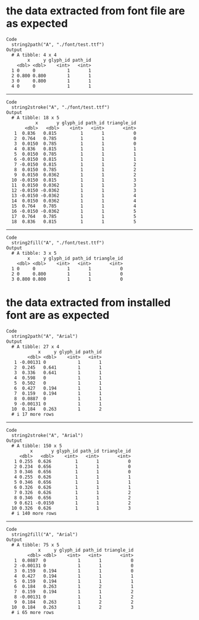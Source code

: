 # the data extracted from font file are as expected

    Code
      string2path("A", "./font/test.ttf")
    Output
      # A tibble: 4 x 4
            x     y glyph_id path_id
        <dbl> <dbl>    <int>   <int>
      1 0     0            1       1
      2 0.800 0.800        1       1
      3 0     0.800        1       1
      4 0     0            1       1

---

    Code
      string2stroke("A", "./font/test.ttf")
    Output
      # A tibble: 18 x 5
               x       y glyph_id path_id triangle_id
           <dbl>   <dbl>    <int>   <int>       <int>
       1  0.836   0.815         1       1           0
       2  0.764   0.785         1       1           0
       3  0.0150  0.785         1       1           0
       4  0.836   0.815         1       1           1
       5  0.0150  0.785         1       1           1
       6 -0.0150  0.815         1       1           1
       7 -0.0150  0.815         1       1           2
       8  0.0150  0.785         1       1           2
       9  0.0150  0.0362        1       1           2
      10 -0.0150  0.815         1       1           3
      11  0.0150  0.0362        1       1           3
      12 -0.0150 -0.0362        1       1           3
      13 -0.0150 -0.0362        1       1           4
      14  0.0150  0.0362        1       1           4
      15  0.764   0.785         1       1           4
      16 -0.0150 -0.0362        1       1           5
      17  0.764   0.785         1       1           5
      18  0.836   0.815         1       1           5

---

    Code
      string2fill("A", "./font/test.ttf")
    Output
      # A tibble: 3 x 5
            x     y glyph_id path_id triangle_id
        <dbl> <dbl>    <int>   <int>       <int>
      1 0     0            1       1           0
      2 0     0.800        1       1           0
      3 0.800 0.800        1       1           0

# the data extracted from installed font are as expected

    Code
      string2path("A", "Arial")
    Output
      # A tibble: 27 x 4
                x     y glyph_id path_id
            <dbl> <dbl>    <int>   <int>
       1 -0.00131 0            1       1
       2  0.245   0.641        1       1
       3  0.336   0.641        1       1
       4  0.598   0            1       1
       5  0.502   0            1       1
       6  0.427   0.194        1       1
       7  0.159   0.194        1       1
       8  0.0887  0            1       1
       9 -0.00131 0            1       1
      10  0.184   0.263        1       2
      # i 17 more rows

---

    Code
      string2stroke("A", "Arial")
    Output
      # A tibble: 150 x 5
             x       y glyph_id path_id triangle_id
         <dbl>   <dbl>    <int>   <int>       <int>
       1 0.255  0.626         1       1           0
       2 0.234  0.656         1       1           0
       3 0.346  0.656         1       1           0
       4 0.255  0.626         1       1           1
       5 0.346  0.656         1       1           1
       6 0.326  0.626         1       1           1
       7 0.326  0.626         1       1           2
       8 0.346  0.656         1       1           2
       9 0.621 -0.0150        1       1           2
      10 0.326  0.626         1       1           3
      # i 140 more rows

---

    Code
      string2fill("A", "Arial")
    Output
      # A tibble: 75 x 5
                x     y glyph_id path_id triangle_id
            <dbl> <dbl>    <int>   <int>       <int>
       1  0.0887  0            1       1           0
       2 -0.00131 0            1       1           0
       3  0.159   0.194        1       1           0
       4  0.427   0.194        1       1           1
       5  0.159   0.194        1       1           1
       6  0.184   0.263        1       2           1
       7  0.159   0.194        1       1           2
       8 -0.00131 0            1       1           2
       9  0.184   0.263        1       2           2
      10  0.184   0.263        1       2           3
      # i 65 more rows

